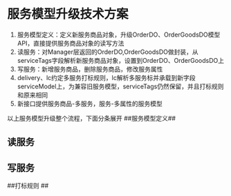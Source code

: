 # 服务模型升级技术方案 #

1. 服务模型定义：定义新服务商品对象，升级OrderDO、OrderGoodsDO模型API，直接提供服务商品对象的读写方法
2. 读服务：对Manager层返回的OrderDO,OrderGoodsDO做封装，从serviceTags字段解析新服务商品对象，设置到OrderDO、OrderGoodsDO上
3. 写服务：新增服务商品，删除服务商品，修改服务属性
4. delivery、lc约定多服务打标规则，lc解析多服务标并承载到新字段serviceModel上，为兼容旧服务模型，serviceTags仍然保留，并且打标规则和原来相同
5. 新接口提供服务商品-多服务，服务-多属性的服务模型

以上服务模型升级整个流程，下面分条展开
##服务模型定义##

## 读服务 ##

## 写服务 ##

##打标规则 ##
